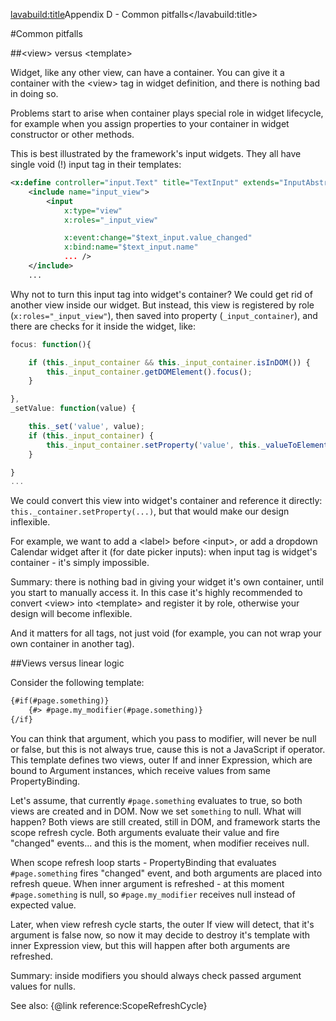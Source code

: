 <lavabuild:title>Appendix D - Common pitfalls</lavabuild:title>

#Common pitfalls

##&lt;view&gt; versus &lt;template&gt;

Widget, like any other view, can have a container. You can give it a container with the &lt;view&gt; tag in
widget definition, and there is nothing bad in doing so.

Problems start to arise when container plays special role in widget lifecycle, for example
when you assign properties to your container in widget constructor or other methods.

This is best illustrated by the framework's input widgets. They all have single void (!) input tag in their templates:

```xml
<x:define controller="input.Text" title="TextInput" extends="InputAbstract">
	<include name="input_view">
		<input
			x:type="view"
			x:roles="_input_view"

			x:event:change="$text_input.value_changed"
			x:bind:name="$text_input.name"
			... />
	</include>
	...
```

Why not to turn this input tag into widget's container? We could get rid of another view inside our widget.
But instead, this view is registered by role (`x:roles="_input_view"`), then saved into property (`_input_container`),
and there are checks for it inside the widget, like:

```javascript
focus: function(){

	if (this._input_container && this._input_container.isInDOM()) {
		this._input_container.getDOMElement().focus();
	}

},
_setValue: function(value) {

	this._set('value', value);
	if (this._input_container) {
		this._input_container.setProperty('value', this._valueToElementProperty(value));
	}

}
...
```

We could convert this view into widget's container and reference it directly: `this._container.setProperty(...)`,
but that would make our design inflexible.

For example, we want to add a &lt;label&gt; before &lt;input&gt;, or add a dropdown Calendar widget after it 
(for date picker inputs): when input tag is widget's container - it's simply impossible.

Summary: there is nothing bad in giving your widget it's own container, until you start to manually access it.
In this case it's highly recommended to convert &lt;view&gt; into &lt;template&gt; and register it by role, 
otherwise your design will become inflexible. 

And it matters for all tags, not just void (for example, you can not wrap your own container in another tag).

##Views versus linear logic

Consider the following template:

```xml
{#if(#page.something)}
	{#> #page.my_modifier(#page.something)}
{/if}
```

You can think that argument, which you pass to modifier, will never be <kw>null</kw> or <kw>false</kw>, 
but this is not always true, cause this is not a JavaScript <kw>if</kw> operator.
This template defines two views, outer If and inner Expression, which are bound to
Argument instances, which receive values from same PropertyBinding.

Let's assume, that currently `#page.something` evaluates to true, so both views are created and in DOM.
Now we set `something` to null. What will happen? Both views are still created, still in DOM, 
and framework starts the scope refresh cycle.
Both arguments evaluate their value and fire "changed" events... and this is the moment, when modifier receives <kw>null</kw>.

When scope refresh loop starts - PropertyBinding that evaluates `#page.something` fires "changed" event,
and both arguments are placed into refresh queue. When inner argument is refreshed - 
at this moment `#page.something` is <kw>null</kw>, so `#page.my_modifier` receives <kw>null</kw> instead of expected value.

Later, when view refresh cycle starts, the outer If view will detect, that it's argument is <kw>false</kw> now,
so now it may decide to destroy it's template with inner Expression view, but this will happen after both
arguments are refreshed.

Summary: inside modifiers you should always check passed argument values for nulls.

See also: {@link reference:ScopeRefreshCycle}